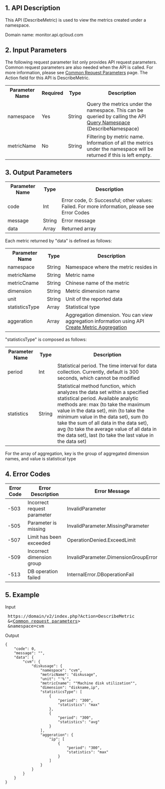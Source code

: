 ## 1. API Description

This API (DescribeMetric) is used to view the metrics created under a namespace.

Domain name: monitor.api.qcloud.com


## 2. Input Parameters
 The following request parameter list only provides API request parameters. Common request parameters are also needed when the API is called. For more information, please see <a href="/doc/api/255/公共请求参数" title="Common Request Parameters">Common Request Parameters</a> page. The Action field for this API is DescribeMetric.

<table class="t"><tbody><tr>
<th><b>Parameter Name</b></th>
<th><b>Required</b></th>
<th><b>Type</b></th>
<th><b>Description</b></th>
<tr>
<td> namespace
<td>Yes
<td> String
<td> Query the metrics under the namespace. This can be queried by calling the API <a href="/doc/api/255/查询命名空间" title="Query Namespace">Query Namespace</a> (DescribeNamespace)
<tr>
<td> metricName
<td>No
<td> String
<td> Filtering by metric name. Information of all the metrics under the namespace will be returned if this is left empty.
</tbody></table>

## 3. Output Parameters

<table class="t"><tbody><tr>
<th><b>Parameter Name</b></th>
<th><b>Type</b></th>
<th><b>Description</b></th>
<tr>
<td> code
<td> Int
<td> Error code, 0:  Successful; other values: Failed. For more information, please see Error Codes
<tr>
<td> message
<td> String
<td> Error message
<tr>
<td> data
<td> Array
<td> Returned array
<tr>
</tbody></table>

Each metric returned by "data" is defined as follows:
<table class="t"><tbody><tr>
<th><b>Parameter Name</b></th>
<th><b>Type</b></th>
<th><b>Description</b></th>
<tr>
<td> namespace
<td> String
<td> Namespace where the metric resides in
<tr>
<td> metricName
<td> String
<td> Metric name
<tr>
<td> metricCname
<td> String
<td> Chinese name of the metric
<tr>
<td> dimension
<td> String
<td> Metric dimension name
<tr>
<td> unit
<td> String
<td>Unit of the reported data
<tr>
<td> statisticsType
<td> Array
<td> Statistical type
<tr>
<td> aggeration
<td> Array
<td> Aggregation dimension. You can view aggregation information using API <a href="/doc/api/255/创建指标聚合" title="Create Metric Aggregation">Create Metric Aggregation</a>
</tbody></table>

"statisticsType" is composed as follows:
<table class="t"><tbody><tr>
<th><b>Parameter Name</b></th>
<th><b>Type</b></th>
<th><b>Description</b></th>
<tr>
<td> period
<td> Int
<td> Statistical period. The time interval for data collection. Currently, default is 300 seconds, which cannot be modified
<tr>
<td> statistics
<td> String
<td> Statistical method function, which analyzes the data set within a specified statistical period. Available analytic methods are: max (to take the maximum value in the data set), min (to take the minimum value in the data set), sum (to take the sum of all data in the data set), avg (to take the average value of all data in the data set), last (to take the last value in the data set)
</tbody></table>

For the array of aggregation, key is the group of aggregated dimension names, and value is statistical type



## 4. Error Codes

| Error Code | Error Description    | Error Message                                 |
| ---- | ------- | ------------------------------------ |
| -503 | Incorrect request parameter  | InvalidParameter                     |
| -505 | Parameter is missing    | InvalidParameter.MissingParameter    |
| -507 | Limit has been exceeded    | OperationDenied.ExceedLimit          |
| -509 | Incorrect dimension group | InvalidParameter.DimensionGroupError |
| -513 | DB operation failed  | InternalError.DBoperationFail        |



## 5. Example

Input

<pre>
 https://domain/v2/index.php?Action=DescribeMetric
 &<<a href="https://intl.cloud.tencent.com/doc/api/229/6976">Common request parameters</a>>
 &namespace=cvm
</pre>

Output
```
{
    "code": 0,
    "message": "",
    "data": {
        "cvm": {
            "diskusage": {
                "namespace": "cvm",
                "metricName": "diskusage",
                "unit": "'%'",
                "metricCname": ""Machine disk utilization"",
                "dimension": "diskname,ip",
                "statisticsType": [
                    {
                        "period": "300",
                        "statistics": "max"
                    },
                    {
                        "period": "300",
                        "statistics": "avg"
                    }
                ],
                "aggeration": {
                    "ip": [
                        {
                            "period": "300",
                            "statistics": "max"
                        }
                    ]
                }
            }
        }
    }
}
```


